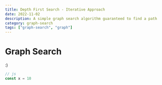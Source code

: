 ```yaml
---
title: Depth First Search - Iterative Approach
date: 2022-11-02
description: A simple graph search algorithm guaranteed to find a path if it exists.
category: graph-search
tags: ["graph-search", "graph"]
---
```


# Graph Search

:)

```js
// js
const x = 10
```
